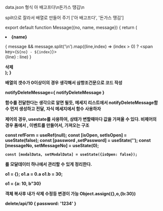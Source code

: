 data.json 형식
아 배고프다\n돈가스 땡김\n

spilt으로 잘라서 배열로 만들어 주기
['아 배고프다', '돈가스 땡김']

export default function Message({no, name, message}) {
    return (
        <li className={styles.Message}>
            <strong>{name}</strong>
            <p>
                {
                   message && message.split('\n').map((line,index) => (index > 0) ? 
                   <span key={`${no} - ${index}`}>
                       <br/>
                       {line}
                    </span> 
                    : 
                    line)
                }
            </p>
            <strong/>
            <a>삭제</a>
        </li>
    );
}


배열의 갯수가 0이상이의 경우 생각해서 삼항조건문으로 코드 작성



notifyDeleteMessage={ notifyDeleteMessage }

함수를 전달한다는 생각으로 알면 될듯,  메세지 리스트에서 notifyDeleteMessage함수 먼저 생성하고 전달, 
자식 메세지에서 함수 사용하자

제어의 경우, usestate를 사용하여, 상태가 변할때마다 값을 가져올 수 있다.
비제어의 경우 폼에서 , 이벤트를 만들어서, 가져오는 구조





  const refForm = useRef(null);
    const [isOpen, setIsOpen] = useState(false);
    const [password ,setPassword] = useState('');
    const [messageNo, setMessageNo] = useState(0);


    const [modalData, setModalData] = useState({isOpen: false});



를 모달데이터 하나에서 관리할 수 있게 정리한다.

o1 = {};
o1.a = 0.a
o1.b = 30;

o1 = {a: 10, b"30}


객체 복사후 내가 삭제 수정등 변경이 가능
Object.assign({},o,{b:30})



delete/api/10
{
    password: '1234'
}